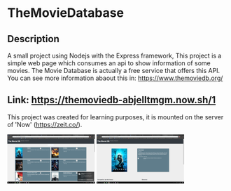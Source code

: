 # TheMovieDatabase

## Description
A small project using Nodejs with the Express framework, This project is a simple web page which consumes an api to show information of some movies.
The Movie Database is actually a free service that offers this API. You can see more information abaout this in: https://www.themoviedb.org/ 

## Link: https://themoviedb-abjelltmgm.now.sh/1
This project was created for learning purposes, it is mounted on the server of 'Now' (https://zeit.co/).

<img src="/p1.png" width="200">

<img src="/p2.png" width="200">
